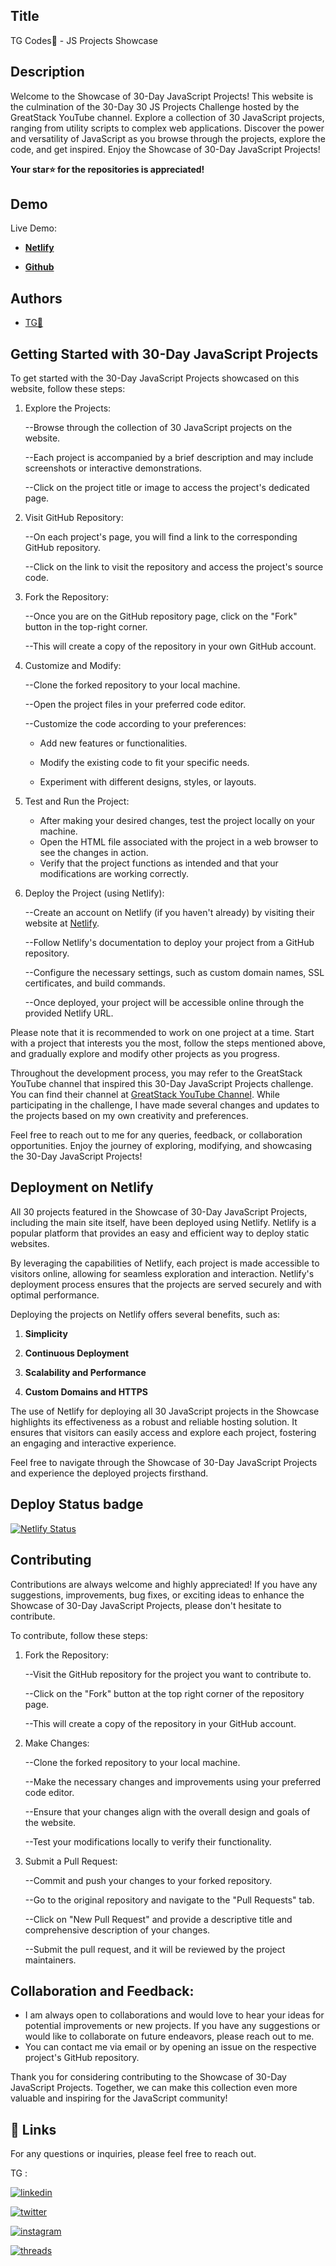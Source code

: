
## Title

TG Codes💛 - JS Projects Showcase
## Description 

Welcome to the Showcase of 30-Day JavaScript Projects! This website is the culmination of the 30-Day 30 JS Projects Challenge hosted by the GreatStack YouTube channel. Explore a collection of 30 JavaScript projects, ranging from utility scripts to complex web applications. Discover the power and versatility of JavaScript as you browse through the projects, explore the code, and get inspired. Enjoy the Showcase of 30-Day JavaScript Projects!

**Your star⭐ for the repositories is appreciated!**

## Demo

Live Demo:

- **[Netlify](https://tgcodes-js-projects.netlify.app/)**

- **[Github](https://codesoftg.github.io/TGcodes-JS-projects-showcase/)**
## Authors

- [TG💛](https://www.github.com/codesofTG) 


## Getting Started with 30-Day JavaScript Projects

To get started with the 30-Day JavaScript Projects showcased on this website, follow these steps:

1. Explore the Projects:

    
    --Browse through the collection of 30 JavaScript projects on the website.
    
    --Each project is accompanied by a brief description and may include screenshots or interactive demonstrations.
    
    --Click on the project title or image to access the project's dedicated page.

2. Visit GitHub Repository:

    
    --On each project's page, you will find a link to the corresponding GitHub repository.
    
    --Click on the link to visit the repository and access the project's source code.

3. Fork the Repository:

    
    --Once you are on the GitHub repository page, click on the "Fork" button in the top-right corner.
    
    --This will create a copy of the repository in your own GitHub account.

4. Customize and Modify:

    
    --Clone the forked repository to your local machine.
    
    --Open the project files in your preferred code editor.
    
    --Customize the code according to your preferences:

    -  Add new features or functionalities.

    -  Modify the existing code to fit your specific needs.

    -  Experiment with different designs, styles, or layouts.

5. Test and Run the Project:

   - After making your desired changes, test the project locally on your machine.
   - Open the HTML file associated with the project in a web browser to see the changes in action.
   - Verify that the project functions as intended and that your modifications are working correctly.

6. Deploy the Project (using Netlify):

    
    --Create an account on Netlify (if you haven't already) by visiting their website at [Netlify](https://www.netlify.com/).
    
    --Follow Netlify's documentation to deploy your project from a GitHub repository.
    
    --Configure the necessary settings, such as custom domain names, SSL certificates, and build commands.
    
    --Once deployed, your project will be accessible online through the provided Netlify URL.

Please note that it is recommended to work on one project at a time. Start with a project that interests you the most, follow the steps mentioned above, and gradually explore and modify other projects as you progress.

Throughout the development process, you may refer to the GreatStack YouTube channel that inspired this 30-Day JavaScript Projects challenge. You can find their channel at [GreatStack YouTube Channel](https://www.youtube.com/@GreatStackDev). While participating in the challenge, I have made several changes and updates to the projects based on my own creativity and preferences.

Feel free to reach out to me for any queries, feedback, or collaboration opportunities. Enjoy the journey of exploring, modifying, and showcasing the 30-Day JavaScript Projects!
## Deployment on Netlify

All 30 projects featured in the Showcase of 30-Day JavaScript Projects, including the main site itself, have been deployed using Netlify. Netlify is a popular platform that provides an easy and efficient way to deploy static websites.

By leveraging the capabilities of Netlify, each project is made accessible to visitors online, allowing for seamless exploration and interaction. Netlify's deployment process ensures that the projects are served securely and with optimal performance.

Deploying the projects on Netlify offers several benefits, such as:

1. **Simplicity**

2. **Continuous Deployment**

3. **Scalability and Performance**

4. **Custom Domains and HTTPS**

The use of Netlify for deploying all 30 JavaScript projects in the Showcase highlights its effectiveness as a robust and reliable hosting solution. It ensures that visitors can easily access and explore each project, fostering an engaging and interactive experience.

Feel free to navigate through the Showcase of 30-Day JavaScript Projects and experience the deployed projects firsthand.



## Deploy Status badge

[![Netlify Status](https://api.netlify.com/api/v1/badges/9fe56430-9988-4415-8b47-5af61a839fb8/deploy-status)](https://app.netlify.com/sites/tgcodes-js-projects/deploys)



## Contributing

Contributions are always welcome and highly appreciated! If you have any suggestions, improvements, bug fixes, or exciting ideas to enhance the Showcase of 30-Day JavaScript Projects, please don't hesitate to contribute.

To contribute, follow these steps:

1. Fork the Repository:


    --Visit the GitHub repository for the project you want to contribute to.

    --Click on the "Fork" button at the top right corner of the repository page.

    --This will create a copy of the repository in your GitHub account.

2. Make Changes:


    --Clone the forked repository to your local machine.

    --Make the necessary changes and improvements using your preferred code editor.

    --Ensure that your changes align with the overall design and goals of the website.

    --Test your modifications locally to verify their functionality.

3. Submit a Pull Request:


    --Commit and push your changes to your forked repository.

    --Go to the original repository and navigate to the "Pull Requests" tab.

    --Click on "New Pull Request" and provide a descriptive title and comprehensive description of your changes.

    --Submit the pull request, and it will be reviewed by the project maintainers.

## Collaboration and Feedback:

- I am always open to collaborations and would love to hear your ideas for potential improvements or new projects. If you have any suggestions or would like to collaborate on future endeavors, please reach out to me.
- You can contact me via email or by opening an issue on the respective project's GitHub repository.

Thank you for considering contributing to the Showcase of 30-Day JavaScript Projects. Together, we can make this collection even more valuable and inspiring for the JavaScript community!

## 
## 🔗 Links

For any questions or inquiries, please feel free to reach out. 

TG :

[![linkedin](https://img.shields.io/badge/linkedin-0A66C2?style=for-the-badge&logo=linkedin&logoColor=white)](https://www.linkedin.com/in/tg2691/)

[![twitter](https://img.shields.io/badge/twitter-1DA1F2?style=for-the-badge&logo=twitter&logoColor=white)](https://twitter.com/tg_262001)

[![instagram](https://img.shields.io/badge/instagram-E4405F?style=for-the-badge&logo=instagram&logoColor=white)](https://instagram.com/_tg.26_)

[![threads](https://img.shields.io/badge/threads-black?style=for-the-badge&logo=threads&logoColor=white)](https://www.threads.net/@_tg.26_)



